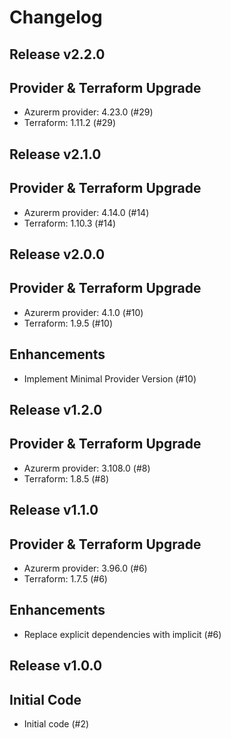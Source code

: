 # Changelog

## Release v2.2.0

## Provider & Terraform Upgrade
- Azurerm provider: 4.23.0 (#29)
- Terraform: 1.11.2 (#29)
   
## Release v2.1.0

## Provider & Terraform Upgrade
- Azurerm provider: 4.14.0 (#14)
- Terraform: 1.10.3 (#14)
   
## Release v2.0.0

## Provider & Terraform Upgrade
- Azurerm provider: 4.1.0 (#10)
- Terraform: 1.9.5 (#10)
## Enhancements
- Implement Minimal Provider Version (#10)
   
## Release v1.2.0

## Provider & Terraform Upgrade
- Azurerm provider: 3.108.0 (#8)
- Terraform: 1.8.5 (#8)
   
## Release v1.1.0

## Provider & Terraform Upgrade

- Azurerm provider: 3.96.0 (#6)
- Terraform: 1.7.5 (#6)

## Enhancements

- Replace explicit dependencies with implicit (#6)
   
## Release v1.0.0

## Initial Code

- Initial code (#2)


   
